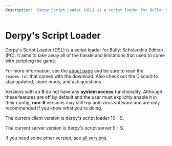 ```yaml
---
description: 'Derpy Script Loader (DSL) is a script loader for Bully: Scholarship Edition (PC) to take away all of the hassle and limitations that used to come with scripting the game.'
---
```


# Derpy's Script Loader

Derpy's Script Loader (DSL) is a script loader for Bully: Scholarship Edition (PC). It aims to take away all of the hassle and limitations that used to come with scripting the game.

For more information, see the [about page](/docs/dsl-reference/basic-concepts/about-dsl) and be sure to read the `readme.txt` that comes with the download. Also check out the Discord to stay updated, share mods, and ask questions.

Versions with an **S** do not have any **system access** functionality. Although these features are off by default and the user must explicitly enable it in their config, **non-S** versions may still trip anti-virus software and are only recommended if you know what you're doing.

The current client version is derpy's script loader 10 - S.

The current server version is derpy's script server 9 - S.

If you need some other version, see [all versions](https://www.mediafire.com/folder/clgtvlrnat179/derpy's_script_loader).
